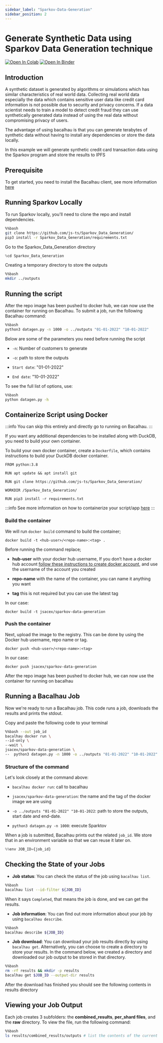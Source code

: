```yaml
---
sidebar_label: "Sparkov-Data-Generation"
sidebar_position: 2
---
```

# Generate Synthetic Data using Sparkov Data Generation technique

[![Open In Colab](https://colab.research.google.com/assets/colab-badge.svg)](https://colab.research.google.com/github/bacalhau-project/examples/blob/main/workload-onboarding/Sparkov-Data-Generation/index.ipynb)
[![Open In Binder](https://mybinder.org/badge.svg)](https://mybinder.org/v2/gh/bacalhau-project/examples/HEAD?labpath=workload-onboarding/Sparkov-Data-Generation/index.ipynb)

## Introduction

A synthetic dataset is generated by algorithms or simulations which has similar characteristics of real world data. Collecting real world data especially the data which contains sensitive user data like credit card information is not possible due to security and privacy concerns. If a data scientist needs to train  a model to detect credit fraud they can use synthetically generated data instead of using the real data without compromising privacy of users.

The advantage of using bacalhau is that you can generate terabytes of synthetic data without having to install any dependencies or store the data locally. 

In this example we will generate synthetic credit card transaction data using the Sparkov program and store the results to IPFS

## Prerequisite

To get started, you need to install the Bacalhau client, see more information [here](https://docs.bacalhau.org/getting-started/installation)

## Running Sparkov Locally​

To run Sparkov locally, you'll need to clone the repo and install dependencies.



```bash
%%bash
git clone https://github.com/js-ts/Sparkov_Data_Generation/
pip3 install -r Sparkov_Data_Generation/requirements.txt
```

Go to the Sparkov_Data_Generation directory


```python
%cd Sparkov_Data_Generation
```

Creating a temporary directory to store the outputs


```bash
%%bash
mkdir ../outputs
```

## Running the script

After the repo image has been pushed to docker hub, we can now use the container for running on Bacalhau. To submit a job, run the following Bacalhau command:


```bash
%%bash
python3 datagen.py -n 1000 -o ../outputs "01-01-2022" "10-01-2022"
```

Below are some of the parameters you need before running the script

- `-n`:  Number of customers to generate

- `-o`: path to store the outputs

- `Start date`: "01-01-2022" 
 
- `End date`: "10-01-2022"

To see the full list of options, use:


```bash
%%bash
python datagen.py -h
```

## Containerize Script using Docker

:::info
You can skip this entirely and directly go to running on Bacalhau.
:::

If you want any additional dependencies to be installed along with DuckDB, you need to build your own container.

To build your own docker container, create a `Dockerfile`, which contains instructions to build your DuckDB docker container.


```
FROM python:3.8

RUN apt update && apt install git

RUN git clone https://github.com/js-ts/Sparkov_Data_Generation/

WORKDIR /Sparkov_Data_Generation/

RUN pip3 install -r requirements.txt
```

:::info
See more information on how to containerize your script/app [here](https://docs.docker.com/get-started/02_our_app/)
:::


### Build the container

We will run `docker build` command to build the container;

```
docker build -t <hub-user>/<repo-name>:<tag> .
```

Before running the command replace;

- **hub-user** with your docker hub username, If you don’t have a docker hub account [follow these instructions to create docker account](https://docs.docker.com/docker-id/), and use the username of the account you created

- **repo-name** with the name of the container, you can name it anything you want

- **tag** this is not required but you can use the latest tag

In our case:

```
docker build -t jsacex/sparkov-data-generation
```

### Push the container

Next, upload the image to the registry. This can be done by using the Docker hub username, repo name or tag.

```
docker push <hub-user>/<repo-name>:<tag>
```

In our case:

```
docker push jsacex/sparkov-data-generation
```


After the repo image has been pushed to docker hub, we can now use the container for running on bacalhau

## Running a Bacalhau Job


Now we're ready to run a Bacalhau job. This code runs a job, downloads the results and prints the stdout.

Copy and paste the following code to your terminal


```bash
%%bash --out job_id
bacalhau docker run \
--id-only \
--wait \
jsacex/sparkov-data-generation \
--  python3 datagen.py -n 1000 -o ../outputs "01-01-2022" "10-01-2022"
```

### Structure of the command

Let's look closely at the command above:

* `bacalhau docker run`: call to bacalhau 

* `jsacex/sparkov-data-generation`: the name and the tag of the docker image we are using

* `-o ../outputs "01-01-2022" "10-01-2022`:  path to store the outputs, start date and end-date.

* `python3 datagen.py -n 1000`: execute Sparktov

When a job is submitted, Bacalhau prints out the related `job_id`. We store that in an environment variable so that we can reuse it later on.


```python
%%env JOB_ID={job_id}
```

## Checking the State of your Jobs

- **Job status**: You can check the status of the job using `bacalhau list`. 


```bash
%%bash
bacalhau list --id-filter ${JOB_ID}
```

When it says `Completed`, that means the job is done, and we can get the results.

- **Job information**: You can find out more information about your job by using `bacalhau describe`.



```bash
%%bash
bacalhau describe ${JOB_ID}
```

- **Job download**: You can download your job results directly by using `bacalhau get`. Alternatively, you can choose to create a directory to store your results. In the command below, we created a directory and downloaded our job output to be stored in that directory.


```bash
%%bash
rm -rf results && mkdir -p results
bacalhau get $JOB_ID --output-dir results
```

After the download has finished you should see the following contents in results directory

## Viewing your Job Output

Each job creates 3 subfolders: the **combined_results**, **per_shard files**, and the **raw** directory. To view the file, run the following command:


```bash
%%bash
ls results/combined_results/outputs # list the contents of the current directory 
```
